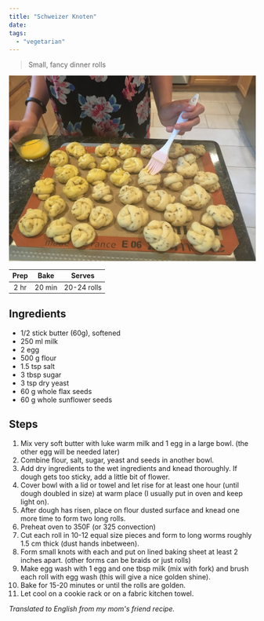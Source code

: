 ```yaml
---
title: "Schweizer Knoten"
date: 
tags:
  - "vegetarian"
---
```


> Small, fancy dinner rolls

<div class="figure">

![Swissknoten](/images/Swissknoten.JPG)

</div>


| Prep   | Bake | Serves |
| :----: | :----: | :----: |
| 2 hr | 20 min | 20-24 rolls |

## Ingredients

- 1/2 stick butter (60g), softened
- 250 ml milk
- 2 egg
- 500 g flour
- 1.5 tsp salt
- 3 tbsp sugar
- 3 tsp dry yeast
- 60 g whole flax seeds
- 60 g whole sunflower seeds

## Steps

1. Mix very soft butter with luke warm milk and 1 egg in a large bowl. (the other egg will be needed later)
2. Combine flour, salt, sugar, yeast and seeds in another bowl.
3. Add dry ingredients to the wet ingredients and knead thoroughly. If dough gets too sticky, add a little bit of flower.
4. Cover bowl with a lid or towel and let rise for at least one hour (until dough doubled in size) at warm place (I usually put in oven and keep light on).
5. After dough has risen, place on flour dusted surface and knead one more time to form two long rolls.
6. Preheat oven to 350F (or 325 convection)
7.  Cut each roll in 10-12 equal size pieces and form to long worms roughly 1.5 cm thick (dust hands inbetween).
8. Form small knots with each and put on lined baking sheet at least 2 inches apart. (other forms can be braids or just rolls)
9. Make egg wash with 1 egg and one tbsp milk (mix with fork) and brush each roll with egg wash (this will give a nice golden shine).
10. Bake for 15-20 minutes or until the rolls are golden.
11. Let cool on a cookie rack or on a fabric kitchen towel. 


_Translated to English from my mom's friend recipe._
